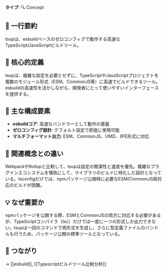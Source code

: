 **タイプ**: 🔍 Concept

## 📝 一行要約
tsupは、esbuildベースのゼロコンフィグで動作する高速なTypeScript/JavaScriptビルドツール。

## 🎯 核心的定義
tsupは、複雑な設定を必要とせずに、TypeScriptやJavaScriptプロジェクトを複数のモジュール形式（ESM、CommonJS等）に高速でビルドできるツール。esbuildの高速性を活かしながら、開発者にとって使いやすいインターフェースを提供する。

## 🌟 主な構成要素
- **esbuildコア**: 高速なバンドラーとして動作の基盤
- **ゼロコンフィグ設計**: デフォルト設定で即座に使用可能
- **マルチフォーマット出力**: ESM、CommonJS、UMD、IIFE形式に対応

## 🔄 関連概念との違い
WebpackやRollupと比較して、tsupは設定の簡潔性と速度を優先。複雑なプラグインエコシステムを犠牲にして、ライブラリのビルドに特化した設計となっている。tsconfigだけでは、npmパッケージ公開時に必要なESM/CommonJS両対応のビルドが困難。

## 💡 なぜ重要か
npmパッケージを公開する際、ESMとCommonJSの両方に対応する必要があるが、TypeScriptコンパイラ（tsc）だけでは一度に一つの形式しか出力できない。tsupは一回のコマンドで両形式を生成し、さらに型定義ファイルのバンドルも行うため、パッケージ公開の標準ツールとなっている。

## 🔗 つながり
→ [[esbuild]], [[Typescriptビルドツール比較分析]]
